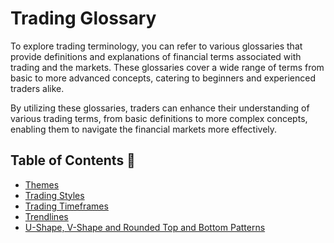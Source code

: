 # Trading Glossary

To explore trading terminology, you can refer to various glossaries that provide definitions and explanations of financial terms associated with trading and the markets. These glossaries cover a wide range of terms from basic to more advanced concepts, catering to beginners and experienced traders alike.

By utilizing these glossaries, traders can enhance their understanding of various trading terms, from basic definitions to more complex concepts, enabling them to navigate the financial markets more effectively.

## Table of Contents 📑

- [Themes](https://github.com/chartingshow/documentation/blob/master/trading/glossary/themes.md)
- [Trading Styles](https://github.com/chartingshow/documentation/blob/master/trading/glossary/trading-styles.md)
- [Trading Timeframes](https://github.com/chartingshow/documentation/blob/master/trading/glossary/trading-timeframes.md)
- [Trendlines](https://github.com/chartingshow/documentation/blob/master/trading/glossary/trendlines.md)
- [U-Shape, V-Shape and Rounded Top and Bottom Patterns](https://github.com/chartingshow/documentation/blob/master/trading/glossary/u-and-v-shape-and-rounded-top-and-bottom.md)
